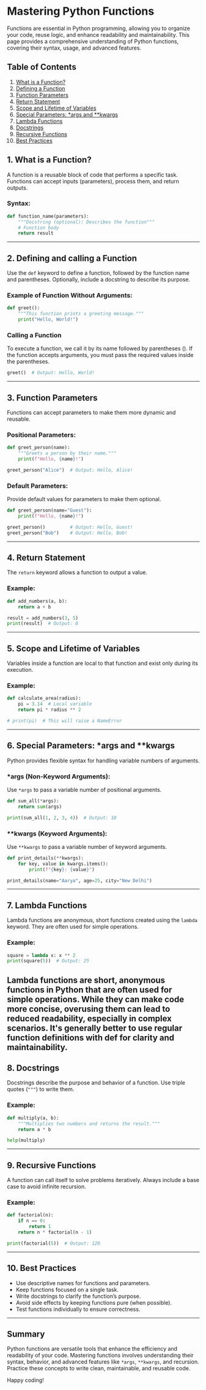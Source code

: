 # Mastering Python Functions

Functions are essential in Python programming, allowing you to organize your code, reuse logic, and enhance readability and maintainability. This page provides a comprehensive understanding of Python functions, covering their syntax, usage, and advanced features.

## Table of Contents
1. [What is a Function?](#1-what-is-a-function)
2. [Defining a Function](#2-defining-a-function)
3. [Function Parameters](#3-function-parameters)
4. [Return Statement](#4-return-statement)
5. [Scope and Lifetime of Variables](#5-scope-and-lifetime-of-variables)
6. [Special Parameters: *args and **kwargs](#6-special-parameters-args-and-kwargs)
7. [Lambda Functions](#7-lambda-functions)
8. [Docstrings](#8-docstrings)
9. [Recursive Functions](#9-recursive-functions)
10. [Best Practices](#10-best-practices)

## 1. What is a Function?
A function is a reusable block of code that performs a specific task. Functions can accept inputs (parameters), process them, and return outputs.

### Syntax:
```python
def function_name(parameters):
    """Docstring (optional): Describes the function"""
    # Function body
    return result
```
---
## 2. Defining and calling a Function 
Use the `def` keyword to define a function, followed by the function name and parentheses. Optionally, include a docstring to describe its purpose.

### Example of Function Without Arguments:
```python
def greet():
    """This function prints a greeting message."""
    print("Hello, World!")
```
### Calling a Function
To execute a function, we call it by its name followed by parentheses (). If the function accepts arguments, you must pass the required values inside the parentheses.  
```python
greet()  # Output: Hello, World!
```
---
## 3. Function Parameters
Functions can accept parameters to make them more dynamic and reusable.

### Positional Parameters:
```python
def greet_person(name):
    """Greets a person by their name."""
    print(f"Hello, {name}!")

greet_person("Alice")  # Output: Hello, Alice!
```

### Default Parameters:
Provide default values for parameters to make them optional.
```python
def greet_person(name="Guest"):
    print(f"Hello, {name}!")

greet_person()         # Output: Hello, Guest!
greet_person("Bob")    # Output: Hello, Bob!
```
---
## 4. Return Statement
The `return` keyword allows a function to output a value.

### Example:
```python
def add_numbers(a, b):
    return a + b

result = add_numbers(3, 5)
print(result)  # Output: 8
```
---
## 5. Scope and Lifetime of Variables
Variables inside a function are local to that function and exist only during its execution.

### Example:
```python
def calculate_area(radius):
    pi = 3.14  # Local variable
    return pi * radius ** 2

# print(pi)  # This will raise a NameError
```
---
## 6. Special Parameters: *args and **kwargs
Python provides flexible syntax for handling variable numbers of arguments.

### *args (Non-Keyword Arguments):
Use `*args` to pass a variable number of positional arguments.
```python
def sum_all(*args):
    return sum(args)

print(sum_all(1, 2, 3, 4))  # Output: 10
```

### **kwargs (Keyword Arguments):
Use `**kwargs` to pass a variable number of keyword arguments.
```python
def print_details(**kwargs):
    for key, value in kwargs.items():
        print(f"{key}: {value}")

print_details(name="Aarya", age=25, city="New Delhi")
```
---
## 7. Lambda Functions
Lambda functions are anonymous, short functions created using the `lambda` keyword. They are often used for simple operations.

### Example:
```python
square = lambda x: x ** 2
print(square(5))  # Output: 25
```
Lambda functions are short, anonymous functions in Python that are often used for simple operations. While they can make code more concise, overusing them can lead to reduced readability, especially in complex scenarios. It's generally better to use regular function definitions with def for clarity and maintainability.
---
## 8. Docstrings
Docstrings describe the purpose and behavior of a function. Use triple quotes (`"""`) to write them.

### Example:
```python
def multiply(a, b):
    """Multiplies two numbers and returns the result."""
    return a * b

help(multiply)
```
---
## 9. Recursive Functions
A function can call itself to solve problems iteratively. Always include a base case to avoid infinite recursion.

### Example:
```python
def factorial(n):
    if n == 0:
        return 1
    return n * factorial(n - 1)

print(factorial(5))  # Output: 120
```
---
## 10. Best Practices
- Use descriptive names for functions and parameters.
- Keep functions focused on a single task.
- Write docstrings to clarify the function’s purpose.
- Avoid side effects by keeping functions pure (when possible).
- Test functions individually to ensure correctness.
---
## Summary
Python functions are versatile tools that enhance the efficiency and readability of your code. Mastering functions involves understanding their syntax, behavior, and advanced features like `*args`, `**kwargs`, and recursion. Practice these concepts to write clean, maintainable, and reusable code.

Happy coding!
